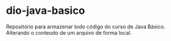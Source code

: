 # dio-java-basico
Repositório para armazenar todo código do curso de Java Básico.
Alterando o conteudo de um arquivo de forma local.
